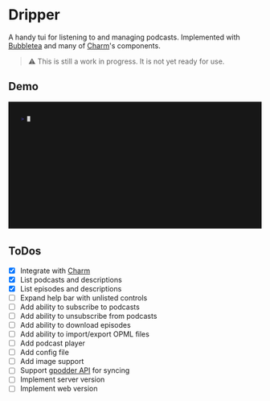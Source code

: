 # Dripper

A handy tui for listening to and managing podcasts. Implemented with [Bubbletea](https://github.com/charmbracelet/bubbletea) and many of [Charm](https://charm.sh)'s components.

> :warning: This is still a work in progress. It is not yet ready for use.

## Demo
![demo](./demo.gif)

## ToDos

- [X] Integrate with [Charm](https://github.com/charmbracelet/charm)
- [X] List podcasts and descriptions
- [X] List episodes and descriptions
- [ ] Expand help bar with unlisted controls
- [ ] Add ability to subscribe to podcasts
- [ ] Add ability to unsubscribe from podcasts
- [ ] Add ability to download episodes
- [ ] Add ability to import/export OPML files
- [ ] Add podcast player
- [ ] Add config file
- [ ] Add image support
- [ ] Support [gpodder API](https://github.com/thrillfall/nextcloud-gpodder) for syncing
- [ ] Implement server version
- [ ] Implement web version
